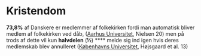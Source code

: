 # Kristendom

**73,8%** af Danskere er medlemmer af folkekirken fordi man automatisk bliver medlem af folkekirken ved dåb, ([Aarhus Universitet](https://tidsskrift.dk/rid/issue/view/9016/1368), Nielsen 20) men på trods af dette vil kun **halvdelen** (**½**) **** melde sig ind igen hvis deres medlemskab blev annulleret ([Københavns Universitet](https://teol.ku.dk/cfk/yougov-undersoegelse), Højsgaard et al. 13)
